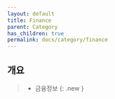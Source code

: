 ```yaml
---
layout: default
title: Finance
parent: Category
has_children: true
permalink: docs/category/finance
---
```


## 개요

> - 금융정보
{: .new }

